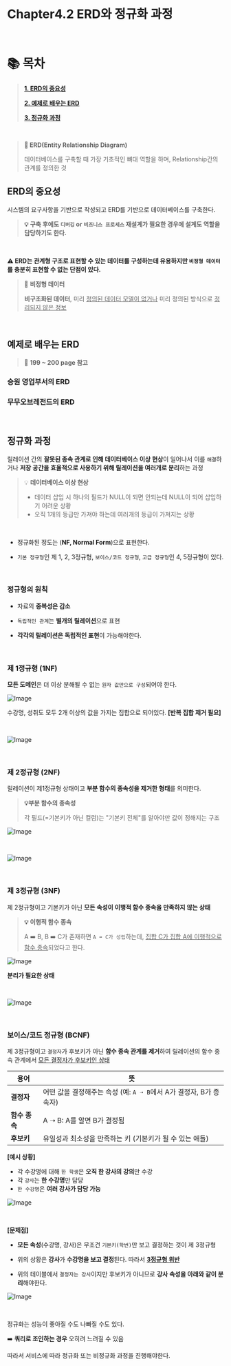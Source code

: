 # Chapter4.2 ERD와 정규화 과정

<br>

# 📚 목차

> **[1. ERD의 중요성](#erd의-중요성)**
>
> **[2. 예제로 배우는 ERD](#예제로-배우는-erd)**
>
> **[3. 정규화 과정](#정규화-과정)**

<br>


>  **🔎 ERD(Entity Relationship Diagram)**
> 
> 데이터베이스를 구축할 때 가장 기초적인 뼈대 역할을 하며, Relationship간의 관계를 정의한 것 


## ERD의 중요성

시스템의 요구사항을 기반으로 작성되고 ERD를 기반으로 데이터베이스를 구축한다. 

> **💡 구축 후에도 `디버깅` or `비즈니스 프로세스` 재설계가 필요한 경우에 설계도 역할을 담당하기도 한다.** 

<br>

**⚠️ ERD는 관계형 구조로 표현할 수 있는 데이터를 구성하는데 유용하지만 `비정형 데이터`를 충분히 표현할 수 없는 단점이 있다.** 

> 🔎 **비정형 데이터**
> 
> **비구조화된 데이터**, 미리 <ins>정의된 데이터 모델이 없거나</ins> 미리 정의된 방식으로 <ins>정리되지 않은 정보<ins>

<br>

## 예제로 배우는 ERD

> 📌 **199 ~ 200 page 참고**

### 승원 영업부서의 ERD

### 무무오브레전드의 ERD

<br>

##  정규화 과정

릴레이션 간의 **잘못된 종속 관계로 인해 데이터베이스 이상 현상**이 일어나서 이를 `해결`하거나 **저장 공간을 효율적으로 사용하기 위해 릴레이션을 여러개로 분리**하는 과정

> 💡 **데이터베이스 이상 현상**
> 
> - 데이터 삽입 시 하나의 필드가 NULL이 되면 안되는데 NULL이 되어 삽입하기 어려운 상황
> - 오직 1개의 등급만 가져야 하는데 여러개의 등급이 가져지는 상황

<br>

- 정규화된 정도는 (**NF, Normal Form**)으로 표현한다.


- `기본 정규형`인 제 1, 2, 3정규형, `보이스/코드 정규형`, `고급 정규형`인 4, 5정규형이 있다. 

<br>

### 정규형의 원칙

- 자료의 **중복성은 감소**


- `독립적인 관계`는 **별개의 릴레이션**으로 표현


- **각각의 릴레이션은 독립적인 표현**이 가능해야한다. 

<br>

### 제 1정규형 (1NF)

**모든 도메인**은 더 이상 분해될 수 없는 `원자 값만으로 구성`되어야 한다. 

![Image](https://github.com/user-attachments/assets/27b72379-928a-4e89-8d1b-de3f319487be)

수강명, 성취도 모두 2개 이상의 값을 가지는 집합으로 되어있다. **[반복 집합 제거 필요]**

<br>

![Image](https://github.com/user-attachments/assets/a067737e-a1c3-40ff-bc1c-6066c30ba6c8)

<br>

### 제 2정규형 (2NF)

릴레이션이 제1정규형 상태이고 **부분 함수의 종속성을 제거한 형태**를 의미한다. 

> **💡부분 함수의 종속성** 
> 
> 각 필드(=기본키가 아닌 컬럼)는 "기본키 전체"를 알아야만 값이 정해지는 구조

![Image](https://github.com/user-attachments/assets/a067737e-a1c3-40ff-bc1c-6066c30ba6c8)

<br>

![Image](https://github.com/user-attachments/assets/106e437f-8469-45e2-8818-1a1d642d539f)

<br>

### 제 3정규형 (3NF)

제 2정규형이고 기본키가 아닌 **모든 속성이 이행적 함수 종속을 만족하지 않는 상태** 

> **💡 이행적 함수 종속**
> 
> A ➡️ B, B ➡️ C가 존재하면 `A ➡️ C가 성립`하는데, <ins>집합 C가 집합 A에 이행적으로 함수 종속</ins>되었다고 한다. 


![Image](https://github.com/user-attachments/assets/e5d856a1-2706-4924-8e6d-e1225c158086)

**분리가 필요한 상태**

<br>

![Image](https://github.com/user-attachments/assets/b28dbe09-91d8-4b00-ad0d-8ca4da6889ad)

<br>

### 보이스/코드 정규형 (BCNF)

제 3정규형이고 `결정자`가 후보키가 아닌 **함수 종속 관계를 제거**하여 릴레이션의 함수 종속 관계에서 <ins>모든 결정자가 후보키인 상태

| 용어        | 뜻                                            |
| --------- |----------------------------------------------|
| **결정자**   | 어떤 값을 결정해주는 속성 (예: `A ➝ B`에서 A가 결정자, B가 종속자) |
| **함수 종속** | A ➝ B: A를 알면 B가 결정됨                          |
| **후보키**   | 유일성과 최소성을 만족하는 키 (기본키가 될 수 있는 애들)            |

**[예시 상황]**

- 각 수강명에 대해 `한 학생`은 **오직 한 강사의 강의**만 수강
- 각 `강사`는 **한 수강명**만 담당
- `한 수강명`은 **여러 강사가 담당 가능**

![Image](https://github.com/user-attachments/assets/63a36d1f-7972-44e6-9854-a22b313a4438)

<br>

**[문제점]**

- **모든 속성**(수강명, 강사)은 무조건 `기본키(학번)`만 보고 결정하는 것이 제 3정규형 


- 위의 상황은 **강사**가 **수강명을 보고 결정**된다. 따라서 **<ins>3정규형 위반**


- 위의 테이블에서 `결정자는 강사`이지만 후보키가 아니므로 **강사 속성을 아래와 같이 분리**해야한다.

![Image](https://github.com/user-attachments/assets/3cf86c06-72b2-4381-bd47-31d056b262d9)

<br>

정규화는 성능이 좋아질 수도 나빠질 수도 있다. 

➡️ **쿼리로 조인하는 경우** 오히려 느려질 수 있음

따라서 서비스에 따라 정규화 또는 비정규화 과정을 진행해야한다. 
